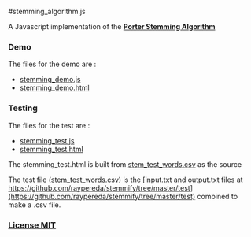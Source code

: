 #stemming_algorithm.js

A Javascript implementation of the **[Porter Stemming Algorithm](http://tartarus.org/~martin/PorterStemmer)**

### Demo

The files for the demo are :

* [stemming_demo.js](https://github.com/jasonfleet/stemming/blob/master/stemming_demo.js) 
* [stemming_demo.html](https://github.com/jasonfleet/stemming/blob/master/stemming_demo.html)

### Testing

The files for the test are :

* [stemming_test.js](https://github.com/jasonfleet/stemming/blob/master/stemming_test.js) 
* [stemming_test.html](https://github.com/jasonfleet/stemming/blob/master/stemming_test.html)

The stemming_test.html is built from [stem_test_words.csv](https://github.com/jasonfleet/stemming/blob/master/stem_test_words.csv) as the source

The test file ([stem_test_words.csv](https://github.com/jasonfleet/stemming/blob/master/stem_test_words.csv)) is the [input.txt and output.txt files at https://github.com/raypereda/stemmify/tree/master/test](https://github.com/raypereda/stemmify/tree/master/test) combined to make a .csv file.
 


### [License MIT](https://github.com/jasonfleet/stemming/blob/master/LICENSE) 
